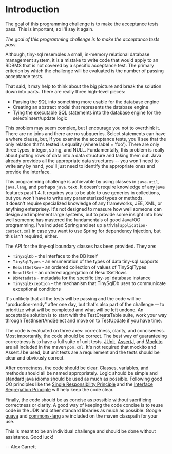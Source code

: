 # Introduction

The goal of this programming challenge is to make the acceptance tests pass. This is important, so I'll say it again.

_The goal of this programming challenge is to make the acceptance tests pass._ 

Although, tiny-sql resembles a small, in-memory relational database management system, it is a mistake to write code that would apply to an 
RDBMS that is not covered by a specific acceptance test. The primary criterion by which the challenge will be evaluated is the number of passing acceptance tests.

That said, it may help to think about the big picture and break the solution down into parts. There are really three high-level pieces:

* Parsing the SQL into something more usable for the database engine
* Creating an abstract model that represents the database engine
* Tying the executable SQL statements into the database engine for the select/insert/update logic

This problem may seem complex, but I encourage you not to overthink it. There are no joins and there are no subqueries. Select statements can have a where clause, but,
 if you examine the acceptance tests, you'll see that the only relation that's tested is equality (where label = 'foo'). There are only three types, integer, string, and NULL. Fundamentally, this problem is really about putting rows of data into a data structure and taking them out. Java already provides all the appropriate data structures -- you won't need to write any by hand, you'll just need to identify the appropriate ones and provide the interface.

This programming challenge is achievable by using classes in `java.util`, `java.lang`, and perhaps `java.text`. It doesn't require knowledge of any java 
features past 1.4. It requires you to be able to use generics in collections, but you won't have to write any parameterized types or methods.  
It doesn't require specialized knowledge of any frameworks, JEE, XML, or anything enterprisey. It's not designed to measure how well someone can design 
and implement large systems, but to provide some insight into how well someone has mastered the fundamentals of good Java/OO programming. 
I've included Spring and set up a trivial `application-context.xml` in case you want to use Spring for dependency injection, but this isn't required, either. 

The API for the tiny-sql boundary classes has been provided. They are:

* `TinySqlDb` - the interface to the DB itself
* `TinySqlTypes` - an enumeration of the types of data tiny-sql supports
* `ResultSetRow` - an ordered collection of values of TinySqlTypes
* `ResultSet` - an ordered aggregation of ResultSetRows
* `DbMetadata` - metadata for the specific tiny-sql database instance
* `TinySqlException` - the mechanism that TinySqlDb uses to communicate exceptional conditions

It's unlikely that all the tests will be passing and the code will be "production-ready" after one day, but that's also part of the
 challenge -- to prioritize what will be completed and what will be left undone. An acceptable solution is to start with the TestCreateTable suite,
  work your way through TestInsertAndSelect and move on to TestUpdate if you have time.

The code is evaluated on three axes: correctness, clarity, and conciseness. Most importantly, the code should be correct. The best way of 
guaranteeing correctness is to have a full suite of unit tests. [JUnit], [AssertJ], and [Mockito] are all included in the maven `pom.xml`. 
It's not required that mockito and AssertJ be used, but unit tests are a requirement and the tests should be clear and obviously correct.

After correctness, the code should be clear. Classes, variables, and methods should all be named appropriately. Logic should be simple and 
standard java idioms should be used as much as possible. Following good OO principles like the [Single Responsibility Principle] and the 
[Interface Segregation Principle] will help keep the code clear.

Finally, the code should be as concise as possible without sacrificing correctness or clarity. A good way of keeping the code concise is to reuse 
code in the JDK and other standard libraries as much as possible. Google [guava] and [commons-lang] are included on the maven classpath for your use.

This is meant to be an individual challenge and should be done without assistance. Good luck!

-- Alex Garrett

[JUnit]: http://junit.org
[AssertJ]: http://joel-costigliola.github.io/assertj/
[Mockito]: http://mockito.org/
[Single Responsibility Principle]: https://en.wikipedia.org/wiki/Single_responsibility_principle
[Interface Segregation Principle]: https://en.wikipedia.org/wiki/Interface_segregation_principle
[guava]: https://github.com/google/guava
[commons-lang]: https://commons.apache.org/proper/commons-lang/
